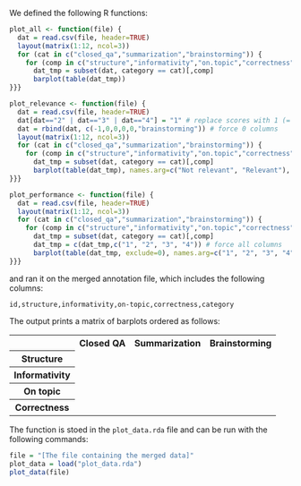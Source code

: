 We defined the following R functions:

```R
plot_all <- function(file) {
  dat = read.csv(file, header=TRUE)
  layout(matrix(1:12, ncol=3))
  for (cat in c("closed_qa","summarization","brainstorming")) {
    for (comp in c("structure","informativity","on.topic","correctness")) {
      dat_tmp = subset(dat, category == cat)[,comp]
      barplot(table(dat_tmp))
}}}

plot_relevance <- function(file) {
  dat = read.csv(file, header=TRUE)
  dat[dat=="2" | dat=="3" | dat=="4"] = "1" # replace scores with 1 (= relevant)
  dat = rbind(dat, c(-1,0,0,0,0,"brainstorming")) # force 0 columns
  layout(matrix(1:12, ncol=3))
  for (cat in c("closed_qa","summarization","brainstorming")) {
    for (comp in c("structure","informativity","on.topic","correctness")) {
      dat_tmp = subset(dat, category == cat)[,comp]
      barplot(table(dat_tmp), names.arg=c("Not relevant", "Relevant"), border=NA, col=c("#FF7256","#8EE5EE"))
}}}

plot_performance <- function(file) {
  dat = read.csv(file, header=TRUE)
  layout(matrix(1:12, ncol=3))
  for (cat in c("closed_qa","summarization","brainstorming")) {
    for (comp in c("structure","informativity","on.topic","correctness")) {
      dat_tmp = subset(dat, category == cat)[,comp]
      dat_tmp = c(dat_tmp,c("1", "2", "3", "4")) # force all columns
      barplot(table(dat_tmp, exclude=0), names.arg=c("1", "2", "3", "4"), border=NA, col=c("#f58a22","#f8c11d","#b5be2f","#72b043"))
}}}
```

and ran it on the merged annotation file, which includes the following columns:

```
id,structure,informativity,on-topic,correctness,category
```

The output prints a matrix of barplots ordered as follows:

<table>
  <tr>
    <th></th>
    <th>Closed QA</th>
    <th>Summarization</th>
    <th>Brainstorming</th>
  </tr>
  <tr>
    <th>Structure</th>
  </tr>
    <tr>
    <th>Informativity</th>
  </tr>
    <tr>
    <th>On topic</th>
  </tr>
    <tr>
    <th>Correctness</th>
  </tr>
</table>

The function is stoed in the `plot_data.rda` file and can be run with the following commands:

```R
file = "[The file containing the merged data]"
plot_data = load("plot_data.rda")
plot_data(file)
```